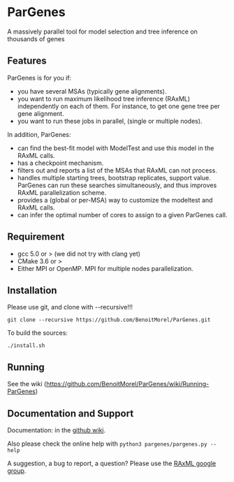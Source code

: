 # ParGenes 

A massively parallel tool for model selection and tree inference on thousands of genes

## Features

ParGenes is for you if:
* you have several MSAs (typically gene alignments).
* you want to run maximum likelihood tree inference (RAxML) independently on each of them. For instance, to get one gene tree per gene alignment.
* you want to run these jobs in parallel, (single or multiple nodes).

In addition, ParGenes:
* can find the best-fit model with ModelTest and use this model in the RAxML calls.
* has a checkpoint mechanism.
* filters out and reports a list of the MSAs that RAxML can not process.
* handles multiple starting trees, bootstrap replicates, support value. ParGenes can run these searches simultaneously, and thus improves RAxML parallelization scheme.  
* provides a (global or per-MSA) way to customize the modeltest and RAxML calls.
* can infer the optimal number of cores to assign to a given ParGenes call.

## Requirement

* gcc 5.0 or > (we did not try with clang yet)
* CMake 3.6 or >
* Either MPI or OpenMP. MPI for multiple nodes parallelization.

## Installation

Please use git,  and clone with --recursive!!!

```
git clone --recursive https://github.com/BenoitMorel/ParGenes.git
```

To build the sources:
```
./install.sh
```
## Running

See the wiki (https://github.com/BenoitMorel/ParGenes/wiki/Running-ParGenes)

## Documentation and Support

Documentation: in the [github wiki](https://github.com/BenoitMorel/ParGenes/wiki).

Also please check the online help with `python3 pargenes/pargenes.py --help`

A suggestion, a bug to report, a question? Please use the [RAxML google group](https://groups.google.com/forum/#!forum/raxml).


